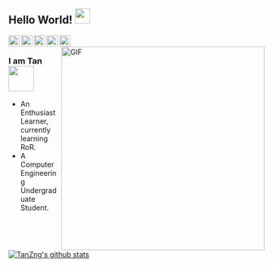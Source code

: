 ## Hello World! <img src="https://buscalibros2019.files.wordpress.com/2019/01/adioes.gif" width="30px"></h2>

<a href="https://twitter.com/tanx_dev">
  <img align="left" " alt="Tan's Twitter" width="22px" src="https://cdn.jsdelivr.net/npm/simple-icons@v3/icons/twitter.svg" />
</a>
<a href="https://www.linkedin.com/in/tania-r-zuniga/">
  <img align="left" alt="Tan's Linkdein" width="22px" src="https://cdn.jsdelivr.net/npm/simple-icons@v3/icons/linkedin.svg" />
</a>
<a href="https://github.com/TanZng">
  <img align="left" alt="Tan's Github" width="22px" src="https://cdn.jsdelivr.net/npm/simple-icons@v3/icons/github.svg" />
</a>
<a href="https://www.hackerrank.com/tanx_dev">
  <img align="left" alt="Tan's Hackerrank" width="22px" src="https://cdn.jsdelivr.net/npm/simple-icons@v3/icons/hackerrank.svg" />
</a>
<a href="https://leetcode.com/tan_dev/">
  <img align="left" alt="Tan's LeetCode" width="22px" src="https://cdn.jsdelivr.net/npm/simple-icons@3.1.0/icons/leetcode.svg" />
</a>
<br />
<img align="right" alt="GIF" src="https://3.bp.blogspot.com/-5VBn_3unLe8/WWbLaWjEgfI/AAAAAAAIv4Y/6S3lEZT8w94J-ftDn2D_GwIa445MgU1zQCLcBGAs/s1600/AS002830_00.gif" width="400px"/>

### I am Tan <img src="https://media.giphy.com/media/VgCDAzcKvsR6OM0uWg/giphy.gif" width="50">
- An Enthusiast Learner, currently learning RoR.
- A Computer Engineering Undergraduate Student. 

[![TanZng's github stats](https://github-readme-stats.vercel.app/api?username=TanZng)](https://github.com/anuraghazra/github-readme-stats)

 
